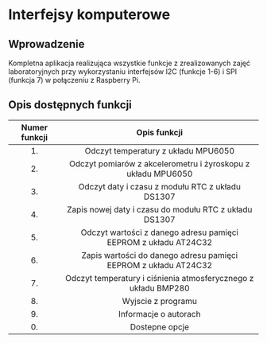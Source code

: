 # Interfejsy komputerowe
## Wprowadzenie
Kompletna aplikacja realizująca wszystkie funkcje z zrealizowanych zajęć laboratoryjnych przy wykorzystaniu interfejsów I2C (funkcje 1-6) i SPI (funkcja 7) w połączeniu z Raspberry Pi.

## Opis dostępnych funkcji
| Numer funkcji | Opis funkcji |
|:---:|:---:|
| 1. | Odczyt temperatury z układu MPU6050 | 
| 2. | Odczyt pomiarów z akcelerometru i żyroskopu z układu MPU6050 |
| 3. | Odczyt daty i czasu z modułu RTC z układu DS1307 |
| 4. | Zapis nowej daty i czasu do modułu RTC z układu DS1307 |
| 5. | Odczyt wartości z danego adresu pamięci EEPROM z układu AT24C32 |
| 6. | Zapis wartości do danego adresu pamięci EEPROM z układu AT24C32 |
| 7. | Odczyt temperatury i ciśnienia atmosferycznego z układu BMP280 |
| 8. | Wyjscie z programu |
| 9. | Informacje o autorach |
| 0. | Dostepne opcje |
